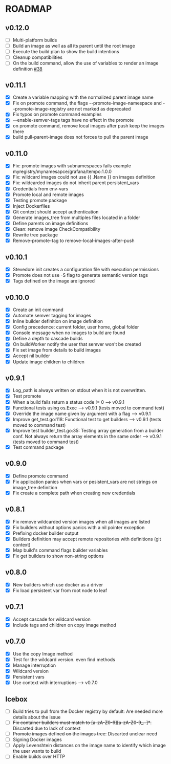 # ROADMAP

## v0.12.0

- [ ] Multi-platform builds
- [ ] Build an image as well as all its parent until the root image
- [ ] Execute the build plan to show the build intentions
- [ ] Cleanup compatibilities
- [ ] On the build command, allow the use of variables to render an image definition [#38](https://github.com/gostevedore/stevedore/issues/38)

## v0.11.1

- [x] Create a variable mapping with the normalized parent image name
- [x] Fix on promote command, the flags --promote-image-namespace and --promote-image-registry are not marked as deprecated
- [x] Fix typos on promote command examples
- [x] --enable-semver-tags tags have no effect in the promote
- [x] on promote command, remove local images after push keep the images there
- [x] build pull-parent-image does not forces to pull the parent image

## v0.11.0

- [x] Fix: promote images with subnamespaces fails example myregistry/mynamesapce/grafana/tempo:1.0.0
- [x] Fix: wildcard images could not use {{ .Name }} on images definition
- [x] Fix: wildcarded images do not inherit parent persistent_vars
- [x] Credentials from env-vars
- [x] Promote local and remote images
- [x] Testing promote package
- [x] Inject Dockerfiles
- [x] Git context should accept authentication
- [x] Generate images_tree from multiples files located in a folder
- [x] Define parents on image definitions
- [x] Clean: remove image CheckCompatibility
- [x] Rewrite tree package
- [x] Remove-promote-tag to remove-local-images-after-push

## v0.10.1

- [x] Stevedore init creates a configuration file with execution permissions
- [x] Promote does not use -S flag to generate semantic version tags
- [x] Tags defined on the image are ignored

## v0.10.0

- [x] Create an init command
- [x] Automate semver tagging for images
- [x] Inline builder definition on image definition
- [x] Config precedence: current folder, user home, global folder
- [x] Console message when no images to build are found
- [x] Define a depth to cascade builds
- [x] On buildWorker notify the user that semver won't be created
- [x] Fix set image from details to build images
- [x] Accept nil builder
- [x] Update image children to children

## v0.9.1

- [x] Log_path is always written on stdout when it is not overwritten.
- [x] Test promote
- [x] When a build fails return a status code != 0 --> v0.9.1
- [x] Functional tests using os.Exec --> v0.9.1 (tests moved to command test)
- [x] Override the image name given by argument with a flag --> v0.9.1
- [x] Improve get_test.go:118: Functional test to get builders --> v0.9.1 (tests moved to command test)
- [x] Improve test builder_test.go:35: Testing array generation from a builder conf. Not always return the array elements in the same order --> v0.9.1 (tests moved to command test)
- [x] Test command package

## v0.9.0

- [x] Define promote command
- [x] Fix application panics when vars or pesistent_vars are not strings on image_tree definition
- [x] Fix create a complete path when creating new credentials

## v0.8.1

- [x] Fix remove wildcarded version images when all images are listed  
- [x] Fix builders without options panics with a nil pointer exception
- [x] Prefixing docker builder output
- [x] Builders definition may accept remote repositories with definitions (git context)
- [x] Map build's command flags builder variables
- [x] Fix get builders to show non-string options

## v0.8.0

- [x] New builders which use docker as a driver
- [x] Fix load persistent var from root node to leaf

## v0.7.1

- [x] Accept cascade for wildcard version
- [x] Include tags and children on copy image method

## v0.7.0

- [x] Use the copy Image method
- [x] Test for the wildcard version. even find methods
- [x] Manage interruption
- [x] Wildcard version
- [x] Persistent vars
- [x] Use context with interruptions --> v0.7.0

## Icebox

- [ ] Build tries to pull from the Docker registry by default: Are needed more details about the issue
- [ ] ~~Fix container builders must match to [a-zA-Z0-9][a-zA-Z0-9_.-]*~~: Discarted due to lack of context
- [ ] ~~Promote images defined on the images tree~~: Discarted unclear need
- [ ] Signing Docker images
- [ ] Apply Levenshtein distances on the image name to identify which image the user wants to build
- [ ] Enable builds over HTTP
